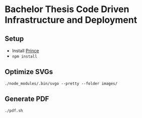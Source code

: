 # Bachelor Thesis Code Driven Infrastructure and Deployment

## Setup

* Install [Prince](http://www.princexml.com)
* `npm install`

## Optimize SVGs

```
./node_modules/.bin/svgo --pretty --folder images/
```

## Generate PDF

```
./pdf.sh
```
